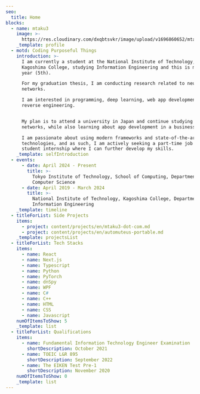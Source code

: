```yaml
---
seo:
  title: Home
blocks:
  - name: mtaku3
    image: >-
      https://res.cloudinary.com/dxqbtsvkr/image/upload/v1696860652/mtaku3_ve4i4t.webp
    _template: profile
  - motd: Coding Purposeful Things
    introduction: >-
      I am currently a student at the National Institute of Technology,
      Kagoshima College, studying Information Engineering and this is my final
      year (5th).

      For my graduation thesis, I am conducting research related to neural
      networks.

      I am interested in programming, deep learning, web app development, and
      reverse engineering. 


      My plan is to attend a university in Japan and continue studying neural
      networks, while also learning about app development in a business setting.

      I am passionate about using modern frameworks and state-of-the-art
      technologies, and as such, I am actively seeking a part-time job or a
      student internship where I can further develop my skills.
    _template: selfIntroduction
  - events:
      - date: April 2024 - Present
        title: >-
          Tokyo Institute of Technology, School of Computing, Department of
          Computer Science
      - date: April 2019 - March 2024
        title: >-
          National Institute of Technology, Kagoshima College, Department of
          Information Engineering
    _template: timeline
  - titleForList: Side Projects
    items:
      - project: content/projects/en/mtaku3-dot-com.md
      - project: content/projects/en/automuteus-portable.md
    _template: projectsList
  - titleForList: Tech Stacks
    items:
      - name: React
      - name: Next.js
      - name: Typescript
      - name: Python
      - name: PyTorch
      - name: dnSpy
      - name: WPF
      - name: C#
      - name: C++
      - name: HTML
      - name: CSS
      - name: Javascript
    numOfItemsToShow: 5
    _template: list
  - titleForList: Qualifications
    items:
      - name: Fundamental Information Technology Engineer Examination
        shortDescription: October 2021
      - name: TOEIC L&R 895
        shortDescription: September 2022
      - name: The EIKEN Test Pre-1
        shortDescription: November 2020
    numOfItemsToShow: 0
    _template: list
---
```


